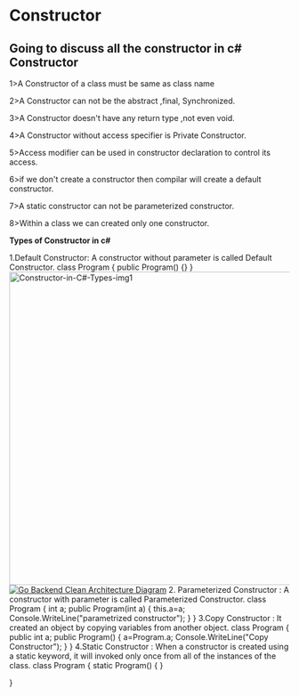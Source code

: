# Constructor
Going to discuss all the constructor in c#
Constructor
-----------
<p>1>A Constructor of a class must be same as class name </p>
<p>2>A Constructor can not be the abstract ,final, Synchronized.</p>
<p>3>A Constructor doesn't have any return type ,not even void.</p>
<p>4>A Constructor without access specifier is Private Constructor.</p>
<p>5>Access modifier can be used in constructor declaration to control its access.</p>
<p>6>if we don't create a constructor then compilar will create a default constructor.</p>
<p>7>A static constructor can not be parameterized constructor.</p>
<p>8>Within a class we can created only one constructor.</p>
<p><b>Types of Constructor in c#</b></p>
 1.Default Constructor: A constructor without parameter is called Default Constructor.
class Program
{
    public Program()
    {}
} 
<img src="https://www.simplilearn.com/ice9/free_resources_article_thumb/Constructor-in-C%23/Constructor-in-C%23-Types-img1.png" alt="Constructor-in-C#-Types-img1" width="900" height="563" class="blend-mode">
<a target="_blank" rel="noopener noreferrer" href="https://github.com/amitshekhariitbhu/go-backend-clean-architecture/blob/main/assets/go-backend-arch-diagram.png?raw=true"><img src="https://github.com/amitshekhariitbhu/go-backend-clean-architecture/raw/main/assets/go-backend-arch-diagram.png?raw=true" alt="Go Backend Clean Architecture Diagram" style="max-width: 100%;"></a>
2. Parameterized Constructor : A constructor with parameter is called Parameterized Constructor.
class Program
{
    int a;
    public Program(int a)
     { 
        this.a=a;
        Console.WriteLine("parametrized constructor");
     }
}
3.Copy Constructor : It created an object by copying variables from another object.
class Program
{
    public int a;
    public Program()
    {
      a=Program.a;
    Console.WriteLine("Copy Constructor");
    }
}
4.Static Constructor : When a constructor is created using a static keyword, it will invoked only once from all of the instances of the class.
class Program
{
    static Program()
    {
    }

}
